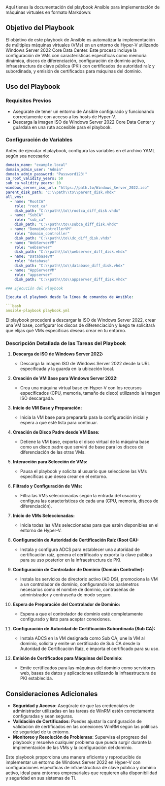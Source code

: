 Aquí tienes la documentación del playbook Ansible para implementación de máquinas virtuales en formato Markdown:

## Objetivo del Playbook

El objetivo de este playbook de Ansible es automatizar la implementación de múltiples máquinas virtuales (VMs) en un entorno de Hyper-V utilizando Windows Server 2022 Core Data Center. Este proceso incluye la configuración de VMs con características específicas como memoria dinámica, discos de diferenciación, configuración de dominio activo, infraestructura de clave pública (PKI) con certificados de autoridad raíz y subordinada, y emisión de certificados para máquinas del dominio.

## Uso del Playbook

### Requisitos Previos

- Asegúrate de tener un entorno de Ansible configurado y funcionando correctamente con acceso a los hosts de Hyper-V.
- Descarga la imagen ISO de Windows Server 2022 Core Data Center y guárdala en una ruta accesible para el playbook.

### Configuración de Variables

Antes de ejecutar el playbook, configura las variables en el archivo YAML según sea necesario:

```yaml
domain_name: "example.local"
domain_admin_user: "Admin"
domain_admin_password: "Password123!"
ca_root_validity_years: 50
sub_ca_validity_years: 10
windows_server_iso_url: "https://path.to/Windows_Server_2022.iso"
parent_disk_path: "C:\\path\\to\\parent_disk.vhdx"
all_vms:
  - name: "RootCA"
    role: "root_ca"
    disk_path: "C:\\path\\to\\rootca_diff_disk.vhdx"
  - name: "SubCA"
    role: "sub_ca"
    disk_path: "C:\\path\\to\\subca_diff_disk.vhdx"
  - name: "DomainControllerVM"
    role: "domain_controller"
    disk_path: "C:\\path\\to\\dc_diff_disk.vhdx"
  - name: "WebServerVM"
    role: "webserver"
    disk_path: "C:\\path\\to\\webserver_diff_disk.vhdx"
  - name: "DatabaseVM"
    role: "database"
    disk_path: "C:\\path\\to\\database_diff_disk.vhdx"
  - name: "AppServerVM"
    role: "appserver"
    disk_path: "C:\\path\\to\\appserver_diff_disk.vhdx"

### Ejecución del Playbook

Ejecuta el playbook desde la línea de comandos de Ansible:

```bash
ansible-playbook playbook.yml
```

El playbook procederá a descargar la ISO de Windows Server 2022, crear una VM base, configurar los discos de diferenciación y luego te solicitará que elijas qué VMs específicas deseas crear en tu entorno.

### Descripción Detallada de las Tareas del Playbook

1. **Descarga de ISO de Windows Server 2022:**
   - Descarga la imagen ISO de Windows Server 2022 desde la URL especificada y la guarda en la ubicación local.

2. **Creación de VM Base para Windows Server 2022:**
   - Crea una máquina virtual base en Hyper-V con los recursos especificados (CPU, memoria, tamaño de disco) utilizando la imagen ISO descargada.

3. **Inicio de VM Base y Preparación:**
   - Inicia la VM base para prepararla para la configuración inicial y espera a que esté lista para continuar.

4. **Creación de Disco Padre desde VM Base:**
   - Detiene la VM base, exporta el disco virtual de la máquina base como un disco padre que servirá de base para los discos de diferenciación de las otras VMs.

5. **Interacción para Selección de VMs:**
   - Pausa el playbook y solicita al usuario que seleccione las VMs específicas que desea crear en el entorno.

6. **Filtrado y Configuración de VMs:**
   - Filtra las VMs seleccionadas según la entrada del usuario y configura las características de cada una (CPU, memoria, discos de diferenciación).

7. **Inicio de VMs Seleccionadas:**
   - Inicia todas las VMs seleccionadas para que estén disponibles en el entorno de Hyper-V.

8. **Configuración de Autoridad de Certificación Raíz (Root CA):**
   - Instala y configura ADCS para establecer una autoridad de certificación raíz, genera el certificado y exporta la clave pública para su uso posterior en la infraestructura de PKI.

9. **Configuración de Controlador de Dominio (Domain Controller):**
   - Instala los servicios de directorio activo (AD DS), promociona la VM a un controlador de dominio, configurando los parámetros necesarios como el nombre de dominio, contraseñas de administrador y contraseña de modo seguro.

10. **Espera de Preparación del Controlador de Dominio:**
    - Espera a que el controlador de dominio esté completamente configurado y listo para aceptar conexiones.

11. **Configuración de Autoridad de Certificación Subordinada (Sub CA):**
    - Instala ADCS en la VM designada como Sub CA, une la VM al dominio, solicita y emite un certificado de Sub CA desde la Autoridad de Certificación Raíz, e importa el certificado para su uso.

12. **Emisión de Certificados para Máquinas del Dominio:**
    - Emite certificados para las máquinas del dominio como servidores web, bases de datos y aplicaciones utilizando la infraestructura de PKI establecida.

## Consideraciones Adicionales

- **Seguridad y Acceso:** Asegúrate de que las credenciales de administrador utilizadas en las tareas de WinRM estén correctamente configuradas y sean seguras.
- **Validación de Certificados:** Puedes ajustar la configuración de validación de certificados en las conexiones WinRM según las políticas de seguridad de tu entorno.
- **Monitoreo y Resolución de Problemas:** Supervisa el progreso del playbook y resuelve cualquier problema que pueda surgir durante la implementación de las VMs y la configuración del dominio.

Este playbook proporciona una manera eficiente y reproducible de implementar un entorno de Windows Server 2022 en Hyper-V con configuraciones específicas de infraestructura de clave pública y dominio activo, ideal para entornos empresariales que requieren alta disponibilidad y seguridad en sus sistemas de TI.
